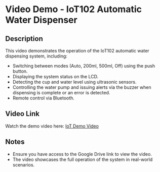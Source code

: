 # Video Demo - IoT102 Automatic Water Dispenser

## Description

This video demonstrates the operation of the IoT102 automatic water dispensing system, including:

* Switching between modes (Auto, 200ml, 500ml, Off) using the push button.
* Displaying the system status on the LCD.
* Detecting the cup and water level using ultrasonic sensors.
* Controlling the water pump and issuing alerts via the buzzer when dispensing is complete or an error is detected.
* Remote control via Bluetooth.

## Video Link

Watch the demo video here: [IoT Demo Video](https://drive.google.com/file/d/1NAbbCzqaZe0NjJMJvpQn8y3G3gXC1J1j/view)

## Notes

* Ensure you have access to the Google Drive link to view the video.
* The video showcases the full operation of the system in real-world scenarios.
